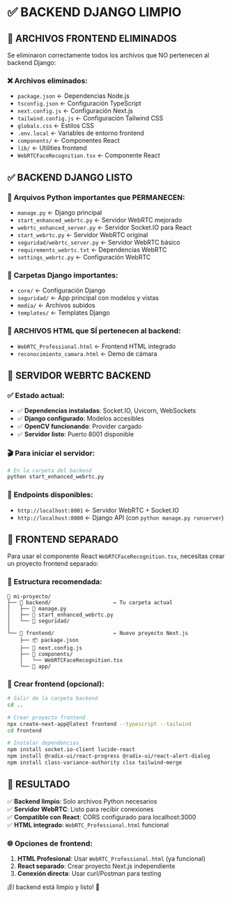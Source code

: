 # ✅ BACKEND DJANGO LIMPIO

## 🧹 **ARCHIVOS FRONTEND ELIMINADOS**

Se eliminaron correctamente todos los archivos que NO pertenecen al backend Django:

### ❌ **Archivos eliminados:**
- `package.json` ← Dependencias Node.js
- `tsconfig.json` ← Configuración TypeScript  
- `next.config.js` ← Configuración Next.js
- `tailwind.config.js` ← Configuración Tailwind CSS
- `globals.css` ← Estilos CSS
- `.env.local` ← Variables de entorno frontend
- `components/` ← Componentes React
- `lib/` ← Utilities frontend  
- `WebRTCFaceRecognition.tsx` ← Componente React

## ✅ **BACKEND DJANGO LISTO**

### 🐍 **Arquivos Python importantes que PERMANECEN:**
- `manage.py` ← Django principal
- `start_enhanced_webrtc.py` ← Servidor WebRTC mejorado
- `webrtc_enhanced_server.py` ← Servidor Socket.IO para React
- `start_webrtc.py` ← Servidor WebRTC original  
- `seguridad/webrtc_server.py` ← Servidor WebRTC básico
- `requirements_webrtc.txt` ← Dependencias WebRTC
- `settings_webrtc.py` ← Configuración WebRTC

### 📁 **Carpetas Django importantes:**
- `core/` ← Configuración Django
- `seguridad/` ← App principal con modelos y vistas
- `media/` ← Archivos subidos
- `templates/` ← Templates Django

### 🎯 **ARCHIVOS HTML que SÍ pertenecen al backend:**
- `WebRTC_Professional.html` ← Frontend HTML integrado
- `reconocimiento_camara.html` ← Demo de cámara

## 🚀 **SERVIDOR WEBRTC BACKEND**

### ✅ **Estado actual:**
- ✅ **Dependencias instaladas**: Socket.IO, Uvicorn, WebSockets
- ✅ **Django configurado**: Modelos accesibles
- ✅ **OpenCV funcionando**: Provider cargado
- ✅ **Servidor listo**: Puerto 8001 disponible

### 🎬 **Para iniciar el servidor:**
```bash
# En la carpeta del backend
python start_enhanced_webrtc.py
```

### 📡 **Endpoints disponibles:**
- `http://localhost:8001` ← Servidor WebRTC + Socket.IO
- `http://localhost:8000` ← Django API (con `python manage.py runserver`)

## 🎯 **FRONTEND SEPARADO**

Para usar el componente React `WebRTCFaceRecognition.tsx`, necesitas crear un proyecto frontend separado:

### 📁 **Estructura recomendada:**
```
📁 mi-proyecto/
├── 📁 backend/                    ← Tu carpeta actual
│   ├── 🐍 manage.py
│   ├── 🐍 start_enhanced_webrtc.py
│   └── 📁 seguridad/
│
└── 📁 frontend/                   ← Nuevo proyecto Next.js
    ├── 📦 package.json
    ├── 📄 next.config.js
    ├── 📁 components/
    │   └── WebRTCFaceRecognition.tsx
    └── 📁 app/
```

### 🔧 **Crear frontend (opcional):**
```bash
# Salir de la carpeta backend
cd ..

# Crear proyecto frontend
npx create-next-app@latest frontend --typescript --tailwind
cd frontend

# Instalar dependencias
npm install socket.io-client lucide-react
npm install @radix-ui/react-progress @radix-ui/react-alert-dialog
npm install class-variance-authority clsx tailwind-merge
```

## 🎉 **RESULTADO**

✅ **Backend limpio**: Solo archivos Python necesarios  
✅ **Servidor WebRTC**: Listo para recibir conexiones  
✅ **Compatible con React**: CORS configurado para localhost:3000  
✅ **HTML integrado**: `WebRTC_Professional.html` funcional  

### 🌐 **Opciones de frontend:**
1. **HTML Profesional**: Usar `WebRTC_Professional.html` (ya funcional)
2. **React separado**: Crear proyecto Next.js independiente  
3. **Conexión directa**: Usar curl/Postman para testing

¡El backend está limpio y listo! 🚀